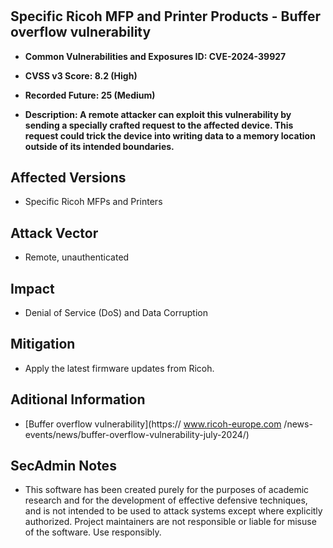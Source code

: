 
#
<h2>Specific Ricoh MFP and Printer Products - Buffer overflow vulnerability</h2>

- <b>Common Vulnerabilities and Exposures ID: CVE-2024-39927</b>

- <b>CVSS v3 Score: 8.2 (High)</b>

- <b>Recorded Future: 25 (Medium)</b>
  
- <b>Description: A remote attacker can exploit this vulnerability by sending a specially crafted request to the affected device. This request could trick the device into writing data to a memory location outside of its intended boundaries. </b>

## Affected Versions
- Specific Ricoh MFPs and Printers

## Attack Vector
- Remote, unauthenticated

## Impact
- Denial of Service (DoS) and Data Corruption

## Mitigation
- Apply the latest firmware updates from Ricoh.


## Aditional Information
- [Buffer overflow vulnerability](https://
www.ricoh-europe.com
/news-events/news/buffer-overflow-vulnerability-july-2024/)

## SecAdmin Notes
- This software has been created purely for the purposes of academic research and for the development of effective defensive techniques, and is not intended to be used to attack systems except where explicitly authorized. Project maintainers are not responsible or liable for misuse of the software. Use responsibly.
